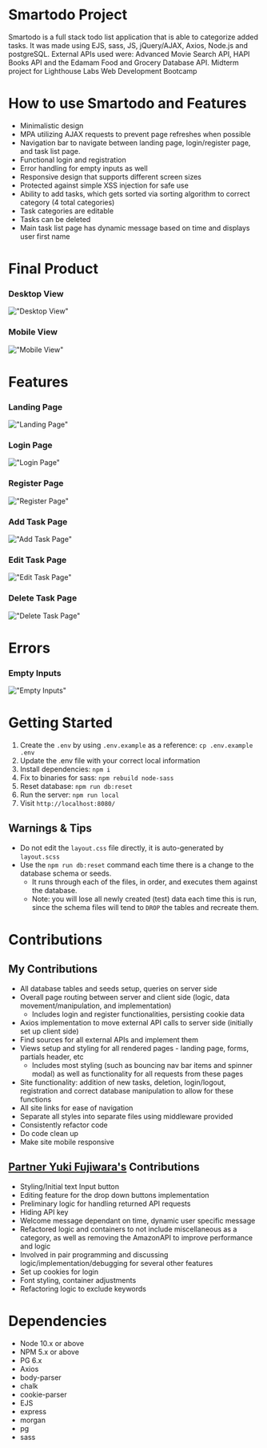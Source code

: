 # Smartodo Project

Smartodo is a full stack todo list application that is able to categorize added tasks. It was made using EJS, sass, JS, jQuery/AJAX, Axios, Node.js and postgreSQL. External APIs used were: Advanced Movie Search API, HAPI Books API and the Edamam Food and Grocery Database API. Midterm project for Lighthouse Labs Web Development Bootcamp

# How to use Smartodo and Features

- Minimalistic design
- MPA utilizing AJAX requests to prevent page refreshes when possible
- Navigation bar to navigate between landing page, login/register page, and task list page.
- Functional login and registration
- Error handling for empty inputs as well
- Responsive design that supports different screen sizes
- Protected against simple XSS injection for safe use
- Ability to add tasks, which gets sorted via sorting algorithm to correct category (4 total categories)
- Task categories are editable
- Tasks can be deleted
- Main task list page has dynamic message based on time and displays user first name

# Final Product

### Desktop View

!["Desktop View"](https://github.com/tackpablo/smartodo/blob/master/public/images/Desktop%20View.png)

### Mobile View

!["Mobile View"](https://github.com/tackpablo/smartodo/blob/master/public/images/Mobile%20View.png)

# Features

### Landing Page

!["Landing Page"](https://github.com/tackpablo/smartodo/blob/master/public/images/Landing%20Page.gif)

### Login Page

!["Login Page"](https://github.com/tackpablo/smartodo/blob/master/public/images/Login.gif)

### Register Page

!["Register Page"](https://github.com/tackpablo/smartodo/blob/master/public/images/Register.gif)

### Add Task Page

!["Add Task Page"](https://github.com/tackpablo/smartodo/blob/master/public/images/Add%20Task.gif)

### Edit Task Page

!["Edit Task Page"](https://github.com/tackpablo/smartodo/blob/master/public/images/Edit%20Task.gif)

### Delete Task Page

!["Delete Task Page"](https://github.com/tackpablo/smartodo/blob/master/public/images/Delete%20Task.gif)

# Errors

### Empty Inputs

!["Empty Inputs"](https://github.com/tackpablo/smartodo/blob/master/public/images/Empty%20Inputs.gif)

# Getting Started

1. Create the `.env` by using `.env.example` as a reference: `cp .env.example .env`
2. Update the .env file with your correct local information 
3. Install dependencies: `npm i`
4. Fix to binaries for sass: `npm rebuild node-sass`
5. Reset database: `npm run db:reset`
7. Run the server: `npm run local`
8. Visit `http://localhost:8080/`

## Warnings & Tips

- Do not edit the `layout.css` file directly, it is auto-generated by `layout.scss`
- Use the `npm run db:reset` command each time there is a change to the database schema or seeds. 
  - It runs through each of the files, in order, and executes them against the database. 
  - Note: you will lose all newly created (test) data each time this is run, since the schema files will tend to `DROP` the tables and recreate them.

# Contributions

## My Contributions

- All database tables and seeds setup, queries on server side
- Overall page routing between server and client side (logic, data movement/manipulation, and implementation)
  - Includes login and register functionalities, persisting cookie data
- Axios implementation to move external API calls to server side (initially set up client side)
- Find sources for all external APIs and implement them
- Views setup and styling for all rendered pages - landing page, forms, partials header, etc
  - Includes most styling (such as bouncing nav bar items and spinner modal) as well as functionality for all requests from these pages
- Site functionality: addition of new tasks, deletion, login/logout, registration and correct database manipulation to allow for these functions
- All site links for ease of navigation
- Separate all styles into separate files using middleware provided
- Consistently refactor code
- Do code clean up
- Make site mobile responsive

## [Partner Yuki Fujiwara's](https://github.com/shiawase7) Contributions

- Styling/Initial text Input button
- Editing feature for the drop down buttons implementation
- Preliminary logic for handling returned API requests
- Hiding API key
- Welcome message dependant on time, dynamic user specific message
- Refactored logic and containers to not include miscellaneous as a category, as well as removing the AmazonAPI to improve performance and logic
- Involved in pair programming and discussing logic/implementation/debugging for several other features
- Set up cookies for login
- Font styling, container adjustments
- Refactoring logic to exclude keywords


# Dependencies

- Node 10.x or above
- NPM 5.x or above
- PG 6.x
- Axios
- body-parser
- chalk
- cookie-parser
- EJS
- express
- morgan
- pg
- sass
